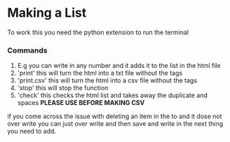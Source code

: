 # Making a List

To work this you need the python extension to run the terminal 

### Commands 
1. E.g you can write in any number and it adds it to the list in the html file
2. 'print' this will turn the html into a txt file without the tags
3. 'print.csv' this will turn the html into a csv file without the tags
3. 'stop' this will stop the function
4. 'check' this checks the html list and takes away the duplicate and spaces **PLEASE USE BEFORE MAKING CSV**

if you come across the issue with deleting an item in the to and it dose not over write you can just over write and then save and write in the next thing you need to add.
